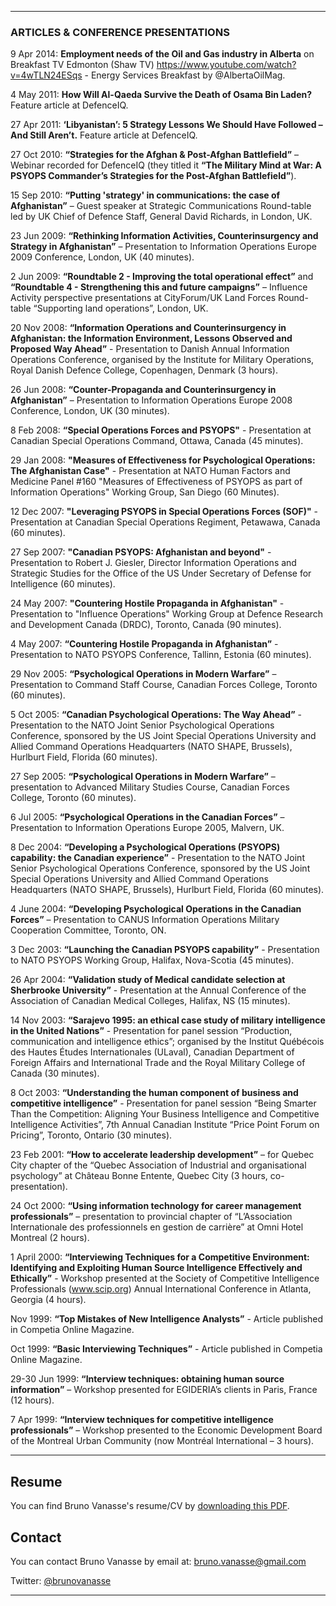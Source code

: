 ***  
### ARTICLES & CONFERENCE PRESENTATIONS 

9 Apr 2014: **Employment needs of the Oil and Gas industry in Alberta** on Breakfast TV Edmonton (Shaw TV) https://www.youtube.com/watch?v=4wTLN24ESqs - Energy Services Breakfast by @AlbertaOilMag.

4 May 2011: **How Will Al-Qaeda Survive the Death of Osama Bin Laden?** Feature article at DefenceIQ.
 
27 Apr 2011: **‘Libyanistan’: 5 Strategy Lessons We Should Have Followed – And Still Aren’t.** Feature article at DefenceIQ. 

27 Oct 2010: **“Strategies for the Afghan & Post-Afghan Battlefield”** – Webinar recorded for DefenceIQ (they titled it **“The Military Mind at War: A PSYOPS Commander’s Strategies for the Post-Afghan Battlefield”**).

15 Sep 2010: **“Putting 'strategy' in communications: the case of Afghanistan”** – Guest speaker at Strategic Communications Round-table led by UK Chief of Defence Staff, General David Richards, in London, UK.

23 Jun 2009: **“Rethinking Information Activities, Counterinsurgency and Strategy in Afghanistan”** – Presentation to Information Operations Europe 2009 Conference, London, UK (40 minutes).

2 Jun 2009: **“Roundtable 2 - Improving the total operational effect”** and **“Roundtable 4 - Strengthening this and future campaigns”** – Influence Activity perspective presentations at CityForum/UK Land Forces Round-table “Supporting land operations”, London, UK.

20 Nov 2008: **“Information Operations and Counterinsurgency in Afghanistan: the Information Environment, Lessons Observed and Proposed Way Ahead”** - Presentation to Danish Annual Information Operations Conference, organised by the Institute for Military Operations, Royal Danish Defence College, Copenhagen, Denmark (3 hours).

26 Jun 2008: **“Counter-Propaganda and Counterinsurgency in Afghanistan”** – Presentation to Information Operations Europe 2008 Conference, London, UK (30 minutes).

8 Feb 2008: **“Special Operations Forces and PSYOPS"** - Presentation at Canadian Special Operations Command, Ottawa, Canada (45 minutes).

29 Jan 2008: **"Measures of Effectiveness for Psychological Operations: The Afghanistan Case"** - Presentation at NATO Human Factors and Medicine Panel #160 "Measures of Effectiveness of PSYOPS as part of Information Operations" Working Group, San Diego (60 Minutes).

12 Dec 2007: **"Leveraging PSYOPS in Special Operations Forces (SOF)"** - Presentation at Canadian Special Operations Regiment, Petawawa, Canada (60 minutes).

27 Sep 2007: **"Canadian PSYOPS: Afghanistan and beyond"** - Presentation to Robert J. Giesler, Director Information Operations and Strategic Studies for the Office of the US Under Secretary of Defense for Intelligence (60 minutes).
 
24 May 2007: **"Countering Hostile Propaganda in Afghanistan"** - Presentation to "Influence Operations" Working Group at Defence Research and Development Canada (DRDC), Toronto, Canada (90 minutes).

4 May 2007: **“Countering Hostile Propaganda in Afghanistan”** - Presentation to NATO PSYOPS Conference, Tallinn, Estonia (60 minutes).

29 Nov 2005: **“Psychological Operations in Modern Warfare”** – Presentation to Command Staff Course, Canadian Forces College, Toronto (60 minutes).

5 Oct 2005: **“Canadian Psychological Operations: The Way Ahead”** - Presentation to the NATO Joint Senior Psychological Operations Conference, sponsored by the US Joint Special Operations University and Allied Command Operations Headquarters (NATO SHAPE, Brussels), Hurlburt Field, Florida (60 minutes).

27 Sep 2005:	**“Psychological Operations in Modern Warfare”** – presentation to Advanced Military Studies Course, Canadian Forces College, Toronto (60 minutes).

6 Jul 2005: **“Psychological Operations in the Canadian Forces”** – Presentation to Information Operations Europe 2005, Malvern, UK.

8 Dec 2004:  **“Developing a Psychological Operations (PSYOPS) capability: the Canadian experience”** - Presentation to the NATO Joint Senior Psychological Operations Conference, sponsored by the US Joint Special Operations University and Allied Command Operations Headquarters (NATO SHAPE, Brussels), Hurlburt Field, Florida (60 minutes).

4 June 2004: **“Developing Psychological Operations in the Canadian Forces”** – Presentation to CANUS Information Operations Military Cooperation Committee, Toronto, ON.

3 Dec 2003: **“Launching the Canadian PSYOPS capability”** - Presentation to NATO PSYOPS Working Group, Halifax, Nova-Scotia (45 minutes).

26 Apr 2004: **“Validation study of Medical candidate selection at Sherbrooke University”** - Presentation at the Annual Conference of the Association of Canadian Medical Colleges, Halifax, NS (15 minutes).

14 Nov 2003:	**“Sarajevo 1995: an ethical case study of military intelligence in the United Nations”** - Presentation for panel session “Production, communication and intelligence ethics”; organised by the Institut Québécois des Hautes Études Internationales (ULaval), Canadian Department of Foreign Affairs and International Trade and the Royal Military College of Canada (30 minutes). 

8 Oct 2003: **“Understanding the human component of business and competitive intelligence”** - Presentation for panel session “Being Smarter Than the Competition: Aligning Your Business Intelligence and Competitive Intelligence Activities”, 7th Annual Canadian Institute “Price Point Forum on Pricing”, Toronto, Ontario (30 minutes). 

23 Feb 2001: **“How to accelerate leadership development”** – for Quebec City chapter of the “Quebec Association of Industrial and organisational psychology” at Château Bonne Entente, Quebec City (3 hours, co-presentation). 

24 Oct 2000: **“Using information technology for career management professionals”** – presentation to provincial chapter of “L’Association Internationale des professionnels en gestion de carrière” at Omni Hotel Montreal (2 hours).

1 April 2000: **“Interviewing Techniques for a Competitive Environment: Identifying and Exploiting Human Source Intelligence Effectively and Ethically”** - Workshop presented at the Society of Competitive Intelligence Professionals (www.scip.org) Annual International Conference in Atlanta, Georgia (4 hours).

Nov 1999: **“Top Mistakes of New Intelligence Analysts”** - Article published in Competia Online Magazine.

Oct 1999: **“Basic Interviewing Techniques”** - Article published in Competia Online Magazine.

29-30 Jun 1999: **“Interview techniques: obtaining human source information”** – Workshop presented for EGIDERIA’s clients in Paris, France (12 hours). 

7 Apr 1999: **“Interview techniques for competitive intelligence professionals”** – Workshop presented to the Economic Development Board of the Montreal Urban Community (now Montréal International – 3 hours).

***  

## Resume

You can find Bruno Vanasse's resume/CV by [downloading this PDF](Bruno_Vanasse.pdf).


## Contact 

You can contact Bruno Vanasse by email at: <bruno.vanasse@gmail.com> 

Twitter: [@brunovanasse](https://twitter.com/brunovanasse)

* * *
